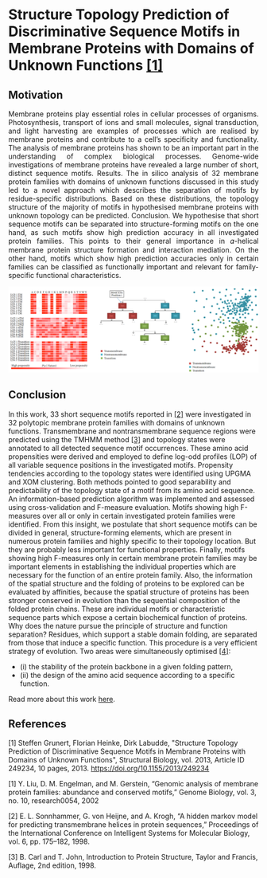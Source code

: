 # Structure Topology Prediction of Discriminative Sequence Motifs in Membrane Proteins with Domains of Unknown Functions [[1]](#1)
## Motivation
<p style='text-align: justify;'>
Membrane proteins play essential roles in cellular processes of organisms. Photosynthesis, transport of ions and small molecules, signal transduction, and light harvesting are examples of processes which are realised by membrane proteins and contribute to a cell’s specificity and functionality. The analysis of membrane proteins has shown to be an important part in the understanding of complex biological processes. Genome-wide investigations of membrane proteins have revealed a large number of short, distinct sequence motifs. Results. The in silico analysis of 32 membrane protein families with domains of unknown functions discussed in this study led to a novel approach which describes the separation of motifs by residue-specific distributions. Based on these distributions, the topology structure of the majority of motifs in hypothesised membrane proteins with unknown topology can be predicted. Conclusion. We hypothesise that short sequence motifs can be separated into structure-forming motifs on the one hand, as such motifs show high prediction accuracy in all investigated protein families. This points to their general importance in 𝛼-helical membrane protein structure formation and interaction mediation. On the other hand, motifs which show
high prediction accuracies only in certain families can be classified as functionally important and relevant for family-specific
functional characteristics.
 </p>

![Image of Yaktocat](separationOfVarMotifPos.png)

## Conclusion
In this work, 33 short sequence motifs reported in [[2]](#2) were investigated in 32 polytopic membrane protein families with domains of unknown functions. Transmembrane and nontransmembrane sequence regions were predicted using the TMHMM method [[3]](#3) and topology states were annotated to all detected sequence motif occurrences. These amino acid propensities were derived and employed to define log-odd profiles (LOP) of all variable sequence positions in the investigated motifs. Propensity tendencies according to the topology states were identified using UPGMA and XOM clustering. Both methods pointed to good separability and 
predictability of the topology state of a motif from its amino acid sequence. An information-based prediction algorithm was implemented and assessed using cross-validation and F-measure evaluation. Motifs showing high F-measures over all or only in certain investigated protein families were identified. From this insight, we postulate that short sequence motifs can be divided in general, structure-forming elements, which are present in numerous protein families and highly specific to their topology location. But they are probably less important for functional properties. Finally, motifs showing high F-measures only in certain membrane protein families may be important elements in establishing the individual properties which are necessary for the function of an entire protein family.
Also, the information of the spatial structure and the folding of proteins to be explored can be evaluated by affinities, because the spatial structure of proteins has been stronger conserved in evolution than the sequential composition of the folded protein chains. These are individual motifs or characteristic sequence parts which expose a certain biochemical function of proteins. Why does the nature pursue the principle of structure and function separation? Residues, which support a stable domain folding, are separated from those that induce a specific function. This procedure is a very efficient strategy of evolution. Two areas were simultaneously optimised [[4]](#4): 
* (i) the stability of the protein backbone in a given folding pattern, 
* (ii) the design of the amino acid sequence according to a specific function. 

 
Read more about this work <a href="https://downloads.hindawi.com/archive/2013/249234.pdf" target="_blank">here</a>.








## References
<a id="1">[1]</a>
Steffen Grunert, Florian Heinke, Dirk Labudde, "Structure Topology Prediction of Discriminative Sequence Motifs in Membrane Proteins with Domains of Unknown Functions", Structural Biology, vol. 2013, Article ID 249234, 10 pages, 2013. https://doi.org/10.1155/2013/249234

<a id="2">[1]</a>  Y. Liu, D. M. Engelman, and M. Gerstein, “Genomic analysis of membrane protein families: abundance and conserved motifs,” Genome Biology, vol. 3, no. 10, research0054, 2002

<a id="3">[2]</a> 
E. L. Sonnhammer, G. von Heijne, and A. Krogh, “A hidden markov model for predicting transmembrane helices in protein sequences,” Proceedings of the International Conference on Intelligent Systems for Molecular Biology, vol. 6, pp. 175–182, 1998.

<a id="4">[3]</a> 
B. Carl and T. John, Introduction to Protein Structure, Taylor and Francis, Auflage, 2nd edition, 1998.
